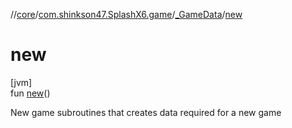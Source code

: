 //[core](../../../index.md)/[com.shinkson47.SplashX6.game](../index.md)/[_GameData](index.md)/[new](new.md)

# new

[jvm]\
fun [new](new.md)()

New game subroutines that creates data required for a new game

